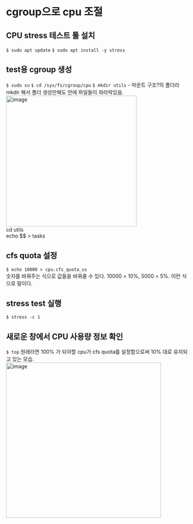# cgroup으로 cpu 조절
## CPU stress 테스트 툴 설치
`$ sudo apt update`
`$ sudo apt install -y stress`

## test용 cgroup 생성
`$ sudo su`
`$ cd /sys/fs/cgroup/cpu`
`$ mkdir utils` - 마운트 구조?의 폴더라 mkdir 해서 폴더 생성만해도 안에 파일들이 좌라락있음.
<img width="358" alt="image" src="https://user-images.githubusercontent.com/82383294/208357123-2e538988-055a-4362-89ac-ededb1ae52c0.png">
<br>cd utils
<br>echo $$ > tasks



## cfs quota 설정
`$ echo 10000 > cpu.cfs_quota_us`<br>
숫자를 바꿔주는 식으로 값들을 바꿔줄 수 있다. 10000 = 10%, 5000 = 5%. 이런 식으로 말이다.

## stress test 실행
`$ stress -c 1`

## 새로운 창에서 CPU 사용량 정보 확인
`$ top`
원래라면 100% 가 되야할 cpu가 cfs quota를 설정함으로써 10% 대로 유지되고 있는 모습.
<img width="425" alt="image" src="https://user-images.githubusercontent.com/82383294/208356936-ee895c79-00f9-4fc6-873a-5ac99db653b9.png">

